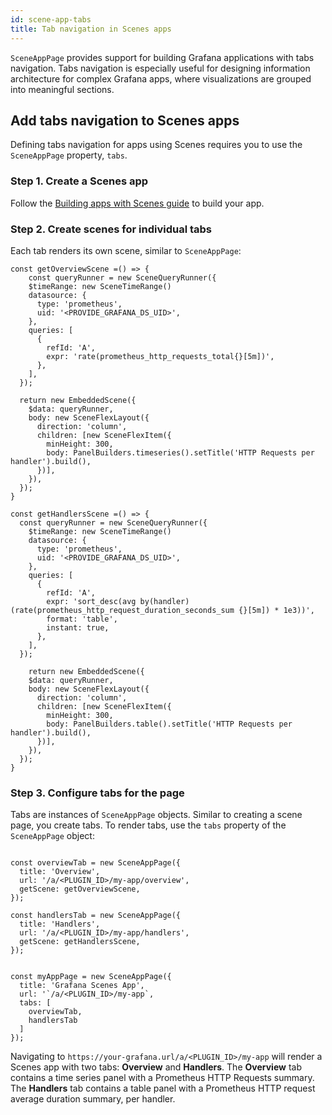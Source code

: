 ```yaml
---
id: scene-app-tabs
title: Tab navigation in Scenes apps
---
```


`SceneAppPage` provides support for building Grafana applications with tabs navigation. Tabs navigation is especially useful for designing information architecture for complex Grafana apps, where visualizations are grouped into meaningful sections.

## Add tabs navigation to Scenes apps

Defining tabs navigation for apps using Scenes requires you to use the `SceneAppPage` property, `tabs`.

### Step 1. Create a Scenes app

Follow the [Building apps with Scenes guide](./scene-app.md) to build your app.

### Step 2. Create scenes for individual tabs

Each tab renders its own scene, similar to `SceneAppPage`:

```tsx
const getOverviewScene =() => {
    const queryRunner = new SceneQueryRunner({
    $timeRange: new SceneTimeRange()
    datasource: {
      type: 'prometheus',
      uid: '<PROVIDE_GRAFANA_DS_UID>',
    },
    queries: [
      {
        refId: 'A',
        expr: 'rate(prometheus_http_requests_total{}[5m])',
      },
    ],
  });

  return new EmbeddedScene({
    $data: queryRunner,
    body: new SceneFlexLayout({
      direction: 'column',
      children: [new SceneFlexItem({
        minHeight: 300,
        body: PanelBuilders.timeseries().setTitle('HTTP Requests per handler').build(),
      })],
    }),
  });
}

const getHandlersScene =() => {
  const queryRunner = new SceneQueryRunner({
    $timeRange: new SceneTimeRange()
    datasource: {
      type: 'prometheus',
      uid: '<PROVIDE_GRAFANA_DS_UID>',
    },
    queries: [
      {
        refId: 'A',
        expr: 'sort_desc(avg by(handler) (rate(prometheus_http_request_duration_seconds_sum {}[5m]) * 1e3))',
        format: 'table',
        instant: true,
      },
    ],
  });

    return new EmbeddedScene({
    $data: queryRunner,
    body: new SceneFlexLayout({
      direction: 'column',
      children: [new SceneFlexItem({
        minHeight: 300,
        body: PanelBuilders.table().setTitle('HTTP Requests per handler').build(),
      })],
    }),
  });
}
```

### Step 3. Configure tabs for the page

Tabs are instances of `SceneAppPage` objects. Similar to creating a scene page, you create tabs. To render tabs, use the `tabs` property of the `SceneAppPage` object:

```tsx

const overviewTab = new SceneAppPage({
  title: 'Overview',
  url: '/a/<PLUGIN_ID>/my-app/overview',
  getScene: getOverviewScene,
});

const handlersTab = new SceneAppPage({
  title: 'Handlers',
  url: '/a/<PLUGIN_ID>/my-app/handlers',
  getScene: getHandlersScene,
});


const myAppPage = new SceneAppPage({
  title: 'Grafana Scenes App',
  url: '`/a/<PLUGIN_ID>/my-app`,
  tabs: [
    overviewTab,
    handlersTab
  ]
});
```

Navigating to `https://your-grafana.url/a/<PLUGIN_ID>/my-app` will render a Scenes app with two tabs: **Overview** and **Handlers**. The **Overview** tab contains a time series panel with a Prometheus HTTP Requests summary. The **Handlers** tab contains a table panel with a Prometheus HTTP request average duration summary, per handler.
